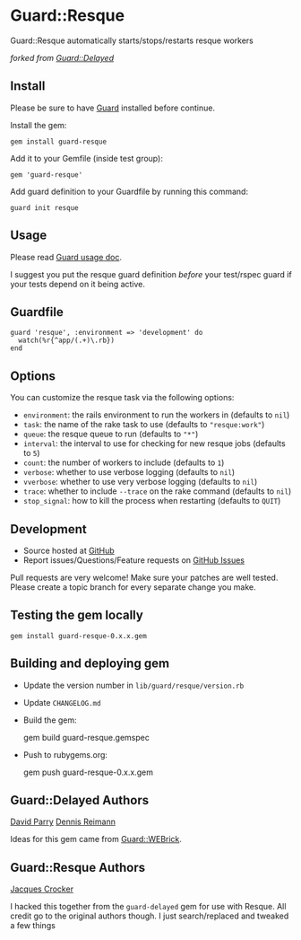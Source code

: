 # Guard::Resque

Guard::Resque automatically starts/stops/restarts resque workers

*forked from [Guard::Delayed](http://github.com/suranyami/guard-delayed)*

## Install

Please be sure to have [Guard](http://github.com/guard/guard) installed before continue.

Install the gem:

    gem install guard-resque

Add it to your Gemfile (inside test group):

    gem 'guard-resque'

Add guard definition to your Guardfile by running this command:

    guard init resque

## Usage

Please read [Guard usage doc](http://github.com/guard/guard#readme).

I suggest you put the resque guard definition *before* your test/rspec guard if your tests depend on it
being active.

## Guardfile

    guard 'resque', :environment => 'development' do
      watch(%r{^app/(.+)\.rb})
    end

## Options

You can customize the resque task via the following options:

* `environment`: the rails environment to run the workers in (defaults to `nil`)
* `task`: the name of the rake task to use (defaults to `"resque:work"`)
* `queue`: the resque queue to run (defaults to `"*"`)
* `interval`: the interval to use for checking for new resque jobs (defaults to `5`)
* `count`: the number of workers to include (defaults to `1`)
* `verbose`: whether to use verbose logging (defaults to `nil`)
* `vverbose`: whether to use very verbose logging (defaults to `nil`)
* `trace`: whether to include `--trace` on the rake command (defaults to `nil`)
* `stop_signal`: how to kill the process when restarting (defaults to `QUIT`)


## Development

 * Source hosted at [GitHub](http://github.com/railsjedi/guard-resque)
 * Report issues/Questions/Feature requests on [GitHub Issues](http://github.com/railsjedi/guard-resque/issues)

Pull requests are very welcome! Make sure your patches are well tested. Please create a topic branch for every separate change
you make.

## Testing the gem locally

    gem install guard-resque-0.x.x.gem

## Building and deploying gem

 * Update the version number in `lib/guard/resque/version.rb`
 * Update `CHANGELOG.md`
 * Build the gem:

    gem build guard-resque.gemspec

 * Push to rubygems.org:

    gem push guard-resque-0.x.x.gem


## Guard::Delayed Authors

[David Parry](https://github.com/suranyami)
[Dennis Reimann](https://github.com/dbloete)

Ideas for this gem came from [Guard::WEBrick](http://github.com/fnichol/guard-webrick).


## Guard::Resque Authors

[Jacques Crocker](https://github.com/railsjedi)

I hacked this together from the `guard-delayed` gem for use with Resque. All credit go to the original authors though. I just search/replaced and tweaked a few things


